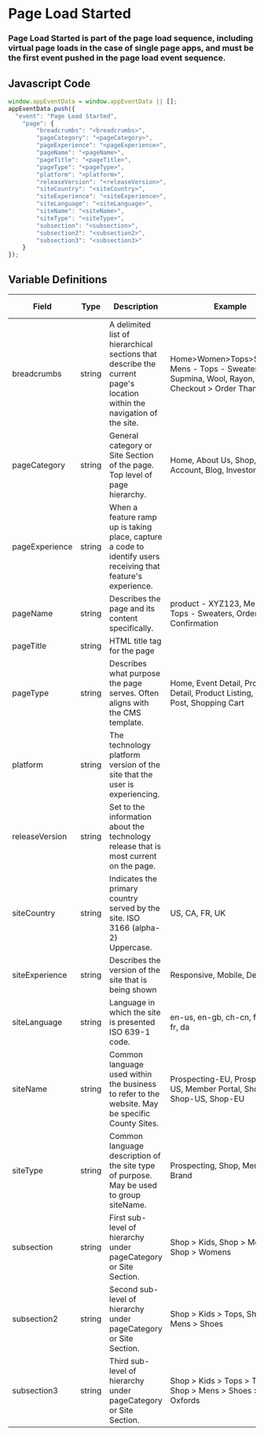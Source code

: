 # Page Load Started

### Page Load Started is part of the page load sequence, including virtual page loads in the case of single page apps, and must be the first event pushed in the page load event sequence.

## Javascript Code
```js
window.appEventData = window.appEventData || [];
appEventData.push({
  "event": "Page Load Started",
    "page": {
        "breadcrumbs": "<breadcrumbs>",
        "pageCategory": "<pageCategory>",
        "pageExperience": "<pageExperience>",
        "pageName": "<pageName>",
        "pageTitle": "<pageTitle>",
        "pageType": "<pageType>",
        "platform": "<platform>",
        "releaseVersion": "<releaseVersion>",
        "siteCountry": "<siteCountry>",
        "siteExperience": "<siteExperience>",
        "siteLanguage": "<siteLanguage>",
        "siteName": "<siteName>",
        "siteType": "<siteType>",
        "subsection": "<subsection>",
        "subsection2": "<subsection2>",
        "subsection3": "<subsection3>"
    }
});
```

## Variable Definitions

|Field|Type|Description|Example|Pattern|Min Length|Max Length|Minimum|Maximum|Multiple Of|
| --- | --- | --- | --- | --- | --- | --- | --- | --- | --- |
|breadcrumbs|string|A delimited list of hierarchical sections that describe the current page's location within the navigation of the site.|Home&gt;Women&gt;Tops&gt;Sweaters, Mens - Tops - Sweaters - Supmina, Wool, Rayon, Checkout &gt; Order Thank You|||||||
|pageCategory|string|General category or Site Section of the page. Top level of page hierarchy.|Home, About Us, Shop, Account, Blog, Investors|||||||
|pageExperience|string|When a feature ramp up is taking place, capture a code to identify users receiving that feature's experience.||||||||
|pageName|string|Describes the page and its content specifically. |product - XYZ123, Mens - Tops - Sweaters, Order Confirmation|||||||
|pageTitle|string|HTML title tag for the page||||||||
|pageType|string|Describes what purpose the page serves. Often aligns with the CMS template.|Home, Event Detail, Property Detail, Product Listing, Blog Post, Shopping Cart|||||||
|platform|string|The technology platform version of the site that the user is experiencing.||||||||
|releaseVersion|string|Set to the information about the technology release that is most current on the page.||||||||
|siteCountry|string|Indicates the primary country served by the site. ISO 3166 \(alpha-2\) Uppercase.|US, CA, FR, UK|^[A-Z]{2}$||||||
|siteExperience|string|Describes the version of the site that is being shown|Responsive, Mobile, Desktop|||||||
|siteLanguage|string|Language in which the site is presented ISO 639-1 code. |en-us, en-gb, ch-cn, fr-ca, fr-fr, da|^[a-z]{2}([-]{1}[a-z]{2}){0,1}$||||||
|siteName|string|Common language used within the business to refer to the website. May be specific County Sites.|Prospecting-EU, Prospecting-US, Member Portal, Shop-CA, Shop-US, Shop-EU|||||||
|siteType|string|Common language description of the site type of purpose. May be used to group siteName.|Prospecting, Shop, Members, Brand|||||||
|subsection|string|First sub-level of hierarchy under pageCategory or Site Section. |Shop &gt; Kids, Shop &gt; Mens, Shop &gt; Womens|||||||
|subsection2|string|Second sub-level of hierarchy under pageCategory or Site Section. |Shop &gt; Kids &gt; Tops, Shop &gt; Mens &gt; Shoes|||||||
|subsection3|string|Third sub-level of hierarchy under pageCategory or Site Section. |Shop &gt; Kids &gt; Tops &gt; Tees, Shop &gt; Mens &gt; Shoes &gt; Oxfords|||||||



